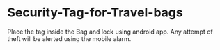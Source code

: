 # Security-Tag-for-Travel-bags

Place the tag inside the Bag and lock using android app. Any attempt of theft will be alerted using the mobile alarm.

